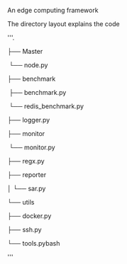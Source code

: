 An edge computing framework

The directory layout explains the code



'''.

├── Master

​	  └── node.py                

├── benchmark

​		 ├── benchmark.py

​		└── redis_benchmark.py

├── logger.py

├── monitor

​	 └── monitor.py

├── regx.py

├── reporter

│  └── sar.py

└── utils

  ├── docker.py

  ├── ssh.py

  └── tools.pybash



'''